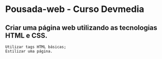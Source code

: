 # Pousada-web - Curso Devmedia
## Criar uma página web utilizando as tecnologias HTML e CSS.

    Utilizar tags HTML básicas;
    Estilizar uma página.
